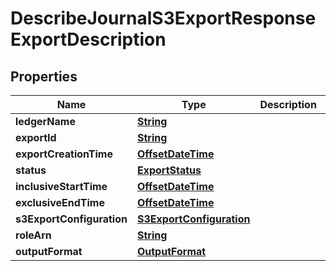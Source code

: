 

# DescribeJournalS3ExportResponseExportDescription


## Properties

| Name | Type | Description | Notes |
|------------ | ------------- | ------------- | -------------|
|**ledgerName** | [**String**](String.md) |  |  |
|**exportId** | [**String**](String.md) |  |  |
|**exportCreationTime** | [**OffsetDateTime**](OffsetDateTime.md) |  |  |
|**status** | [**ExportStatus**](ExportStatus.md) |  |  |
|**inclusiveStartTime** | [**OffsetDateTime**](OffsetDateTime.md) |  |  |
|**exclusiveEndTime** | [**OffsetDateTime**](OffsetDateTime.md) |  |  |
|**s3ExportConfiguration** | [**S3ExportConfiguration**](S3ExportConfiguration.md) |  |  |
|**roleArn** | [**String**](String.md) |  |  |
|**outputFormat** | [**OutputFormat**](OutputFormat.md) |  |  [optional] |



